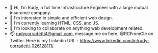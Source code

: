 - 👋 Hi, I’m Rudy, a full time Infrastructure Engineer with a large mutual insurance company.
- 👀 I’m interested in simple and efficient web design.
- 🌱 I’m currently learning HTML, CSS, and JS.
- 💞️ I’m looking to collaborate on anything web development related.
- 📫 rudycorradetti4@gmail.com, message me on here, @RCFromCle on Twitter. Here is my Linkedin URL - https://www.linkedin.com/in/rudy-corradetti-026128111/

<!---
RCFromCLE/RCFromCLE is a ✨ special ✨ repository because its `README.md` (this file) appears on your GitHub profile.
You can click the Preview link to take a look at your changes.
--->
